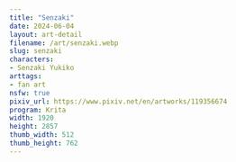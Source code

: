 ```yaml
---
title: "Senzaki"
date: 2024-06-04
layout: art-detail
filename: /art/senzaki.webp
slug: senzaki
characters:
- Senzaki Yukiko
arttags:
- fan art
nsfw: true
pixiv_url: https://www.pixiv.net/en/artworks/119356674
program: Krita
width: 1920
height: 2857
thumb_width: 512
thumb_height: 762
---
```

